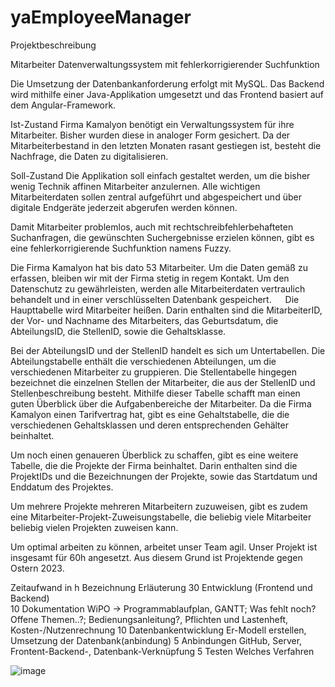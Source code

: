 # yaEmployeeManager

Projektbeschreibung

Mitarbeiter Datenverwaltungssystem mit fehlerkorrigierender Suchfunktion

Die Umsetzung der Datenbankanforderung erfolgt mit MySQL. Das Backend wird mithilfe einer Java-Applikation umgesetzt und das Frontend basiert auf dem Angular-Framework. 

Ist-Zustand
Firma Kamalyon benötigt ein Verwaltungssystem für ihre Mitarbeiter. Bisher wurden diese in analoger Form gesichert. Da der Mitarbeiterbestand in den letzten Monaten rasant gestiegen ist, besteht die Nachfrage, die Daten zu digitalisieren. 

Soll-Zustand
Die Applikation soll einfach gestaltet werden, um die bisher wenig Technik affinen Mitarbeiter anzulernen. Alle wichtigen Mitarbeiterdaten sollen zentral aufgeführt und abgespeichert und über digitale Endgeräte jederzeit abgerufen werden können. 

Damit Mitarbeiter problemlos, auch mit rechtschreibfehlerbehafteten Suchanfragen, die gewünschten Suchergebnisse erzielen können, gibt es eine fehlerkorrigierende Suchfunktion namens Fuzzy.

Die Firma Kamalyon hat bis dato 53 Mitarbeiter. Um die Daten gemäß zu erfassen, bleiben wir mit der Firma stetig in regem Kontakt. Um den Datenschutz zu gewährleisten, werden alle Mitarbeiterdaten vertraulich behandelt und in einer verschlüsselten Datenbank gespeichert.
 
Die Haupttabelle wird Mitarbeiter heißen. Darin enthalten
sind die MitarbeiterID, der Vor- und Nachname des Mitarbeiters, das Geburtsdatum, die AbteilungsID, die StellenID, sowie die Gehaltsklasse.

Bei der AbteilungsID und der StellenID handelt es sich um Untertabellen. Die Abteilungstabelle enthält die verschiedenen Abteilungen, um die verschiedenen Mitarbeiter zu gruppieren.
Die Stellentabelle hingegen bezeichnet die einzelnen Stellen der Mitarbeiter, die aus der  StellenID und Stellenbeschreibung besteht. Mithilfe dieser Tabelle schafft man einen guten Überblick über die Aufgabenbereiche der Mitarbeiter.
Da die Firma Kamalyon einen Tarifvertrag hat, gibt es eine Gehaltstabelle, die die verschiedenen Gehaltsklassen und deren entsprechenden Gehälter beinhaltet. 

Um noch einen genaueren Überblick zu schaffen, gibt es eine weitere Tabelle, die die Projekte der Firma beinhaltet. Darin enthalten sind die ProjektIDs und die Bezeichnungen der Projekte, sowie das Startdatum und Enddatum des Projektes.


Um mehrere Projekte mehreren Mitarbeitern zuzuweisen, gibt es zudem eine Mitarbeiter-Projekt-Zuweisungstabelle, die beliebig viele Mitarbeiter beliebig vielen Projekten zuweisen kann. 

Um optimal arbeiten zu können, arbeitet unser Team agil. 
Unser Projekt ist insgesamt für 60h angesetzt. Aus diesem Grund ist Projektende gegen Ostern 2023.
 

Zeitaufwand in h	Bezeichnung	Erläuterung 
30	Entwicklung (Frontend und Backend)	
10	Dokumentation	WiPO -> Programmablaufplan, GANTT; Was fehlt noch? Offene Themen..?; Bedienungsanleitung?, Pflichten und Lastenheft, Kosten-/Nutzenrechnung
10	Datenbankentwicklung	Er-Modell erstellen, Umsetzung der Datenbank(anbindung)
5	Anbindungen	GitHub, Server, Frontent-Backend-, Datenbank-Verknüpfung
5	Testen	Welches Verfahren

![image](https://user-images.githubusercontent.com/71440090/187171960-c5898a12-65ab-4eef-8e99-cdd227898b58.png)
